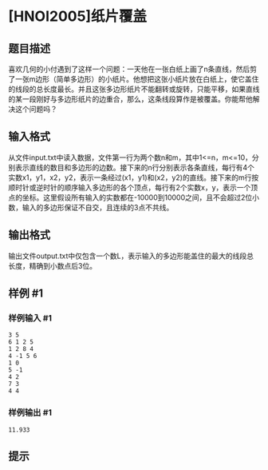 # [HNOI2005]纸片覆盖

## 题目描述

喜欢几何的小付遇到了这样一个问题：一天他在一张白纸上画了n条直线，然后剪了一张m边形（简单多边形）的小纸片。他想把这张小纸片放在白纸上，使它盖住的线段的总长度最长。并且这张多边形纸片不能翻转或旋转，只能平移，如果直线的某一段刚好与多边形纸片的边重合，那么，这条线段算作是被覆盖。你能帮他解决这个问题吗？


## 输入格式

从文件input.txt中读入数据，文件第一行为两个数n和m，其中1<=n，m<=10，分别表示直线的数目和多边形的边数。接下来的n行分别表示各条直线，每行有4个实数x1，y1，x2，y2，表示一条经过(x1，y1)和(x2，y2)的直线。接下来的m行按顺时针或逆时针的顺序输入多边形的各个顶点，每行有2个实数x，y，表示一个顶点的坐标。这里假设所有输入的实数都在-10000到10000之间，且不会超过2位小数，输入的多边形保证不自交，且连续的3点不共线。


## 输出格式

输出文件output.txt中仅包含一个数L，表示输入的多边形能盖住的最大的线段总长度，精确到小数点后3位。


## 样例 #1

### 样例输入 #1
```
3 5
6 1 2 5
1 2 8 4
4 -1 5 6
1 0
5 -1
4 2
7 3
4 4
```

### 样例输出 #1

```
11.933
```

## 提示


